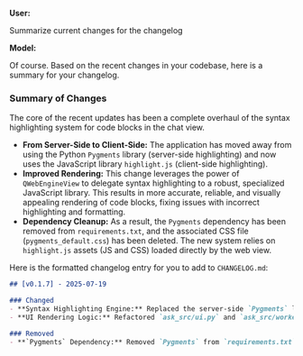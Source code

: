

**User:**

Summarize current changes for the changelog



**Model:**

Of course. Based on the recent changes in your codebase, here is a summary for your changelog.

### Summary of Changes

The core of the recent updates has been a complete overhaul of the syntax highlighting system for code blocks in the chat view.

*   **From Server-Side to Client-Side:** The application has moved away from using the Python `Pygments` library (server-side highlighting) and now uses the JavaScript library `highlight.js` (client-side highlighting).
*   **Improved Rendering:** This change leverages the power of `QWebEngineView` to delegate syntax highlighting to a robust, specialized JavaScript library. This results in more accurate, reliable, and visually appealing rendering of code blocks, fixing issues with incorrect highlighting and formatting.
*   **Dependency Cleanup:** As a result, the `Pygments` dependency has been removed from `requirements.txt`, and the associated CSS file (`pygments_default.css`) has been deleted. The new system relies on `highlight.js` assets (JS and CSS) loaded directly by the web view.

Here is the formatted changelog entry for you to add to `CHANGELOG.md`:

```markdown
## [v0.1.7] - 2025-07-19

### Changed
- **Syntax Highlighting Engine:** Replaced the server-side `Pygments` library with the client-side `highlight.js` library for rendering syntax-highlighted code blocks. This change leverages `QWebEngineView` to delegate highlighting to JavaScript, resulting in significantly more robust and accurate code formatting in the chat display.
- **UI Rendering Logic:** Refactored `ask_src/ui.py` and `ask_src/worker.py` to remove the `codehilite` Markdown extension and instead load `highlight.js` assets and trigger the highlighting script within the `QWebEngineView`.

### Removed
- **`Pygments` Dependency:** Removed `Pygments` from `requirements.txt` and deleted the obsolete `pygments_default.css` file, simplifying the project's dependencies.
```

